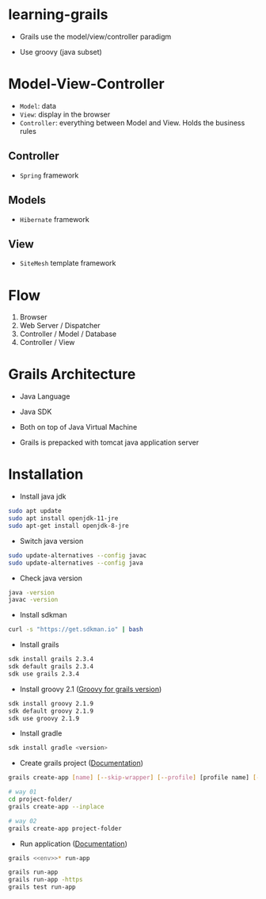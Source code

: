 # learning-grails

- Grails use the model/view/controller paradigm

- Use groovy (java subset)

# Model-View-Controller

- <code>Model</code>: data
- <code>View</code>: display in the browser
- <code>Controller</code>: everything between Model and View. Holds the business rules

## Controller

- <code>Spring</code> framework

## Models

- <code>Hibernate</code> framework

## View

- <code>SiteMesh</code> template framework

# Flow

1. Browser
2. Web Server / Dispatcher
3. Controller / Model / Database
4. Controller / View

# Grails Architecture

- Java Language
- Java SDK
- Both on top of Java Virtual Machine

- Grails is prepacked with tomcat java application server

# Installation

-  Install java jdk
```bash
sudo apt update
sudo apt install openjdk-11-jre
sudo apt-get install openjdk-8-jre
```

- Switch java version
```bash
sudo update-alternatives --config javac
sudo update-alternatives --config java
```

- Check java version
```bash
java -version
javac -version
```

- Install sdkman
```bash
curl -s "https://get.sdkman.io" | bash
```

- Install grails
```bash
sdk install grails 2.3.4
sdk default grails 2.3.4
sdk use grails 2.3.4
```

- Install groovy 2.1 (<a href="https://gist.github.com/ishults/82a68897d85122562f65">Groovy for grails version</a>)
```bash
sdk install groovy 2.1.9
sdk default groovy 2.1.9
sdk use groovy 2.1.9
```

- Install gradle

```bash
sdk install gradle <version>

```

- Create grails project (<a href="https://docs.grails.org/3.1.1/ref/Command%20Line/create-app.html">Documentation<a/>)

```bash
grails create-app [name] [--skip-wrapper] [--profile] [profile name] [--features] [FEATURE NAMES]
```

```bash
# way 01
cd project-folder/
grails create-app --inplace

# way 02
grails create-app project-folder
```

- Run application (<a href="https://docs.grails.org/latest/ref/Command%20Line/run-app.html">Documentation</a>)

```bash
grails <<env>>* run-app
```

```bash
grails run-app
grails run-app -https
grails test run-app
```